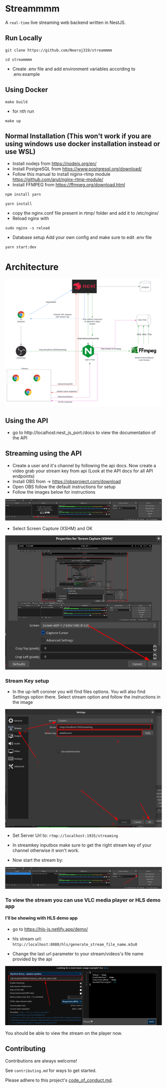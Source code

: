 # Streammmm

A `real-time` live streaming web backend written in NestJS.

## Run Locally

```
git clone https://github.com/Neeraj319/streammmm
```

```
cd streammmm
```

- Create .env file and add environment variables according to .env.example

## Using Docker

```
make build
```

- for nth run

```
make up
```

## Normal Installation (This won't work if you are using windows use docker installation instead or use WSL)

- Install nodejs from https://nodejs.org/en/
- Install PostgreSQL from https://www.postgresql.org/download/
- Follow this manual to install niginx-rtmp module https://github.com/arut/nginx-rtmp-module/
- Install FFMPEG from https://ffmpeg.org/download.html

```
npm install yarn
```

```
yarn install
```

- copy the nginx.conf file present in rtmp/ folder and add it to /etc/nginx/
- Reload nginx with

```
sudo nginx -s reload
```

- Database setup
  Add your own config and make sure to edit .env file

```
yarn start:dev
```

# Architecture

![alt text](images/streammm_system_architecture.svg)

## Using the API

- go to http://localhost:nest_js_port:/docs to view the documentation of the API

## Streaming using the API

- Create a user and it's channel by following the api docs. Now create a video grab your stream key from api (Look at the API docs for all API endpoints)
- Install OBS from -> https://obsproject.com/download
- Open OBS follow the default instructions for setup
- Follow the images below for instructions

![alt text](/images/img_1.png)

- Select Screen Capture (XSHM) and OK

![alt text](/images/img_2.png)

### Stream Key setup

- In the up-left coroner you will find files options. You will also find Settings option there. Select stream option and follow the instructions in the image

![alt text](/images/img_3.png)

- Set Server Url to: `rtmp://localhost:1935/streaming`
- In streamkey inputbox make sure to get the right stream key of your channel otherwise it won't work.

- Now start the stream by:

![alt text](/images/img_4.png)

### To view the stream you can use VLC media player or HLS demo app

#### I'll be showing with HLS demo app

- go to https://hls-js.netlify.app/demo/

- hls stream url: `http://localhost:8080/hls/generate_stream_file_name.m3u8`

- Change the last url parameter to your stream/videos's file name provided by the api

![alt text](/images/img_5.png)

You should be able to view the stream on the player now.

## Contributing

Contributions are always welcome!

See `contributing.md` for ways to get started.

Please adhere to this project's [code_of_conduct.md](https://github.com/Neeraj319/streammmm/blob/main/code_of_conduct.md).
